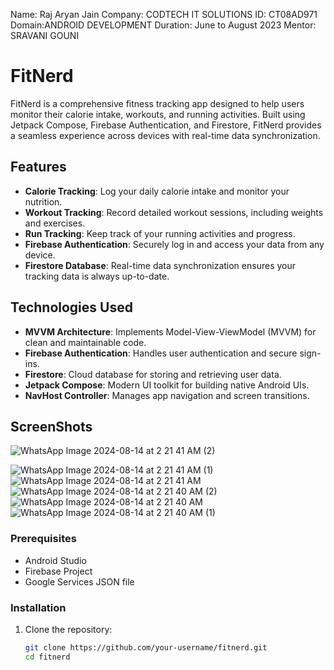 Name: Raj Aryan Jain
Company: CODTECH IT SOLUTIONS
ID: CT08AD971
Domain:ANDROID DEVELOPMENT
Duration: June to August 2023
Mentor: SRAVANI GOUNI 

# FitNerd

FitNerd is a comprehensive fitness tracking app designed to help users monitor their calorie intake, workouts, and running activities. Built using Jetpack Compose, Firebase Authentication, and Firestore, FitNerd provides a seamless experience across devices with real-time data synchronization.

## Features

- **Calorie Tracking**: Log your daily calorie intake and monitor your nutrition.
- **Workout Tracking**: Record detailed workout sessions, including weights and exercises.
- **Run Tracking**: Keep track of your running activities and progress.
- **Firebase Authentication**: Securely log in and access your data from any device.
- **Firestore Database**: Real-time data synchronization ensures your tracking data is always up-to-date.

## Technologies Used

- **MVVM Architecture**: Implements Model-View-ViewModel (MVVM) for clean and maintainable code.
- **Firebase Authentication**: Handles user authentication and secure sign-ins.
- **Firestore**: Cloud database for storing and retrieving user data.
- **Jetpack Compose**: Modern UI toolkit for building native Android UIs.
- **NavHost Controller**: Manages app navigation and screen transitions.

## ScreenShots
![WhatsApp Image 2024-08-14 at 2 21 41 AM (2)](https://github.com/user-attachments/assets/1b56481a-bc07-41f1-b4e1-ad3ff2b7b01e)

![WhatsApp Image 2024-08-14 at 2 21 41 AM (1)](https://github.com/user-attachments/assets/4fe392c4-37fc-4935-af87-07c25f4ec2da)
![WhatsApp Image 2024-08-14 at 2 21 41 AM](https://github.com/user-attachments/assets/e53f4f62-2af9-456d-8f6b-af09d3b1b48c)
![WhatsApp Image 2024-08-14 at 2 21 40 AM (2)](https://github.com/user-attachments/assets/f3187960-9377-4a12-91a0-bf43d73a5022)
![WhatsApp Image 2024-08-14 at 2 21 40 AM](https://github.com/user-attachments/assets/2b81bafc-8131-4877-a44b-7828a37db1f2)
![WhatsApp Image 2024-08-14 at 2 21 40 AM (1)](https://github.com/user-attachments/assets/a0e329d0-0af8-4005-b4bf-6840560223a6)

### Prerequisites

- Android Studio
- Firebase Project
- Google Services JSON file

### Installation

1. Clone the repository:

   ```bash
   git clone https://github.com/your-username/fitnerd.git
   cd fitnerd
